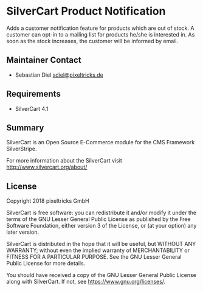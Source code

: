 # SilverCart Product Notification
Adds a customer notification feature for products which are out of stock.
A customer can opt-in to a mailing list for products he/she is interested in.
As soon as the stock increases, the customer will be informed by email.

## Maintainer Contact
* Sebastian Diel <sdiel@pixeltricks.de>

## Requirements
* SilverCart 4.1

## Summary
SilverCart is an Open Source E-Commerce module for the CMS Framework SilverStripe.

For more information about the SilverCart visit http://www.silvercart.org/about/

## License

Copyright 2018 pixeltricks GmbH

SilverCart is free software: you can redistribute it and/or modify
it under the terms of the GNU Lesser General Public License as published by
the Free Software Foundation, either version 3 of the License, or
(at your option) any later version.

SilverCart is distributed in the hope that it will be useful,
but WITHOUT ANY WARRANTY; without even the implied warranty of
MERCHANTABILITY or FITNESS FOR A PARTICULAR PURPOSE.  See the
GNU Lesser General Public License for more details.

You should have received a copy of the GNU Lesser General Public License
along with SilverCart.  If not, see <https://www.gnu.org/licenses/>.
